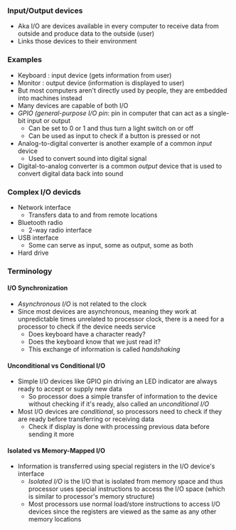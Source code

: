 ### Input/Output devices
- Aka I/O are devices available in every computer to receive data from outside and produce data to the outside (user)
- Links those devices to their environment

### Examples
- Keyboard : input device (gets information from user)
- Monitor : output device (information is displayed to user)
- But most computers aren't directly used by people, they are embedded into machines instead
- Many devices are capable of both I/O
- *GPIO (general-purpose I/O pin*: pin in computer that can act as a single-bit input or output
	- Can be set to 0 or 1 and thus turn a light switch on or off
	- Can be used as input to check if a button is pressed or not
- Analog-to-digital converter is another example of a common *input* device 
	- Used to convert sound into digital signal
- Digital-to-analog converter is a common *output* device that is used to convert digital data back into sound

### Complex I/O devicds
- Network interface 
	- Transfers data to and from remote locations
- Bluetooth radio
	- 2-way radio interface
- USB interface
	- Some can serve as input, some as output, some as both
- Hard drive

### Terminology
#### I/O Synchronization
- *Asynchronous I/O* is not related to the clock
- Since most devices are asynchronous, meaning they work at unpredictable times unrelated to processor clock, there is a need for a processor to check if the device needs service
	- Does keyboard have a character ready?
	- Does the keyboard know that we just read it?
	- This exchange of information is called *handshaking*

#### Unconditional vs Conditional I/O
- Simple I/O devices like GPIO pin driving an LED indicator are always ready to accept or supply new data
	- So processor does a simple transfer of information to the device without checking if it's ready, also called an *unconditional I/O*
- Most I/O devices are *conditional*, so processors need to check if they are ready before transferring or receiving data
	- Check if display is done with processing previous data before sending it more

#### Isolated vs Memory-Mapped I/O
- Information is transferred using special registers in the I/O device's interface
	- *Isolated I/O* is the I/O that is isolated from memory space and thus processor uses special instructions to access the I/O space (which is similar to processor's memory structure)
	- Most processors use normal load/store instructions to access I/O devices since the registers are viewed as the same as any other memory locations 